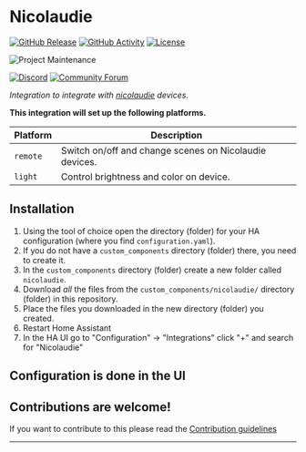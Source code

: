 # Nicolaudie

[![GitHub Release][releases-shield]][releases]
[![GitHub Activity][commits-shield]][commits]
[![License][license-shield]](LICENSE)

![Project Maintenance][maintenance-shield]

[![Discord][discord-shield]][discord]
[![Community Forum][forum-shield]][forum]

_Integration to integrate with [nicolaudie][nicolaudie] devices._

**This integration will set up the following platforms.**

Platform | Description
-- | --
`remote` | Switch on/off and change scenes on Nicolaudie devices.
`light`  | Control brightness and color on device.

## Installation

1. Using the tool of choice open the directory (folder) for your HA configuration (where you find `configuration.yaml`).
1. If you do not have a `custom_components` directory (folder) there, you need to create it.
1. In the `custom_components` directory (folder) create a new folder called `nicolaudie`.
1. Download _all_ the files from the `custom_components/nicolaudie/` directory (folder) in this repository.
1. Place the files you downloaded in the new directory (folder) you created.
1. Restart Home Assistant
1. In the HA UI go to "Configuration" -> "Integrations" click "+" and search for "Nicolaudie"

## Configuration is done in the UI

<!---->

## Contributions are welcome!

If you want to contribute to this please read the [Contribution guidelines](CONTRIBUTING.md)

***

[nicolaudie]: https://github.com/blitzkopf/nicolaudie
[commits-shield]: https://img.shields.io/github/commit-activity/y/blitzkopf/nicolaudie.svg?style=for-the-badge
[commits]: https://github.com/blitzkopf/nicolaudie/commits/main
[discord]: https://discord.gg/Qa5fW2R
[discord-shield]: https://img.shields.io/discord/330944238910963714.svg?style=for-the-badge
[exampleimg]: example.png
[forum-shield]: https://img.shields.io/badge/community-forum-brightgreen.svg?style=for-the-badge
[forum]: https://community.home-assistant.io/
[license-shield]: https://img.shields.io/github/license/blitzkopf/nicolaudie.svg?style=for-the-badge
[maintenance-shield]: https://img.shields.io/badge/maintainer-Yngvi%20Þór%20Sigurjónsson%20%40blitzkopf-blue.svg?style=for-the-badge
[releases]: https://github.com/blitzkopf/nicolaudie/releases
[releases-shield]: https://img.shields.io/github/release/blitzkopf/nicolaudie.svg?style=for-the-badge
